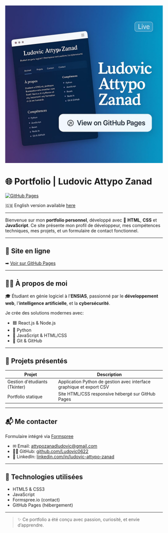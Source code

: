 [![Aperçu du site](preview.jpg)](https://ludovic0622.github.io/portfolio-ludovic-zanad)

# 🌐 Portfolio | Ludovic Attypo Zanad

[![GitHub Pages](https://img.shields.io/badge/En%20ligne-GitHub%20Pages-blue?logo=github)](https://ludovic0622.github.io/portfolio-ludovic-zanad)

🇬🇧 English version available [here](README.en.md)

---

Bienvenue sur mon **portfolio personnel**, développé avec 💙 **HTML**, **CSS** et **JavaScript**.
Ce site présente mon profil de développeur, mes compétences techniques, mes projets, et un formulaire de contact fonctionnel.

---

## 🔗 Site en ligne

➡ [Voir sur GitHub Pages](https://ludovic0622.github.io/portfolio-ludovic-zanad)

---

## 👨‍💻 À propos de moi

🎓 Étudiant en génie logiciel à l'**ENSIAS**, passionné par le **développement web**, l'**intelligence artificielle**, et la **cybersécurité**.

Je crée des solutions modernes avec:
- 🟦 React.js & Node.js
- 🐍 Python
- 🧪 JavaScript & HTML/CSS
- 🧰 Git & GitHub

---

## 💼 Projets présentés

| Projet                          | Description                                                                 |
|---------------------------------|-----------------------------------------------------------------------------|
| Gestion d'étudiants (Tkinter)  | Application Python de gestion avec interface graphique et export CSV       |
| Portfolio statique             | Site HTML/CSS responsive hébergé sur GitHub Pages                          |

---

## 📬 Me contacter

Formulaire intégré via [Formspree](https://formspree.io)

- ✉ Email: [attypozanadludovic@gmail.com](mailto:attypozanadludovic@gmail.com)
- 👨‍💻 GitHub: [github.com/Ludovic0622](https://github.com/Ludovic0622)
- 💼 LinkedIn: [linkedin.com/in/ludovic-attypo-zanad](https://linkedin.com/in/ludovic-attypo-zanad)

---

## 🚀 Technologies utilisées

- HTML5 & CSS3
- JavaScript
- Formspree.io (contact)
- GitHub Pages (hébergement)

---

> ✨ Ce portfolio a été conçu avec passion, curiosité, et envie d’apprendre.
